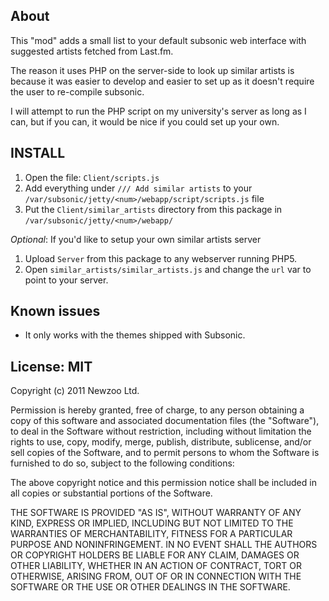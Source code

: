 ## About

This "mod" adds a small list to your default subsonic web interface with suggested artists fetched
from Last.fm.

The reason it uses PHP on the server-side to look up similar artists is because it was easier to
develop and easier to set up as it doesn't require the user to re-compile subsonic.

I will attempt to run the PHP script on my university's server as long as I can, but if you can, it
would be nice if you could set up your own.

## INSTALL

1. Open the file: `Client/scripts.js` 
2. Add everything under `/// Add similar artists` to your 
   `/var/subsonic/jetty/<num>/webapp/script/scripts.js` file
3. Put the `Client/similar_artists` directory from this package in `/var/subsonic/jetty/<num>/webapp/`

*Optional*: If you'd like to setup your own similar artists server

1. Upload `Server` from this package to any webserver running PHP5.
2. Open `similar_artists/similar_artists.js` and change the `url` var to point to your server.

## Known issues

- It only works with the themes shipped with Subsonic.

## License: MIT

Copyright (c) 2011 Newzoo Ltd.

Permission is hereby granted, free of charge, to any person obtaining a copy of this
software and associated documentation files (the "Software"), to deal in the Software
without restriction, including without limitation the rights to use, copy, modify, merge,
publish, distribute, sublicense, and/or sell copies of the Software, and to permit persons
to whom the Software is furnished to do so, subject to the following conditions:

The above copyright notice and this permission notice shall be included in all copies or
substantial portions of the Software.

THE SOFTWARE IS PROVIDED "AS IS", WITHOUT WARRANTY OF ANY KIND, EXPRESS OR IMPLIED,
INCLUDING BUT NOT LIMITED TO THE WARRANTIES OF MERCHANTABILITY, FITNESS FOR A PARTICULAR
PURPOSE AND NONINFRINGEMENT. IN NO EVENT SHALL THE AUTHORS OR COPYRIGHT HOLDERS BE LIABLE
FOR ANY CLAIM, DAMAGES OR OTHER LIABILITY, WHETHER IN AN ACTION OF CONTRACT, TORT OR
OTHERWISE, ARISING FROM, OUT OF OR IN CONNECTION WITH THE SOFTWARE OR THE USE OR OTHER
DEALINGS IN THE SOFTWARE.